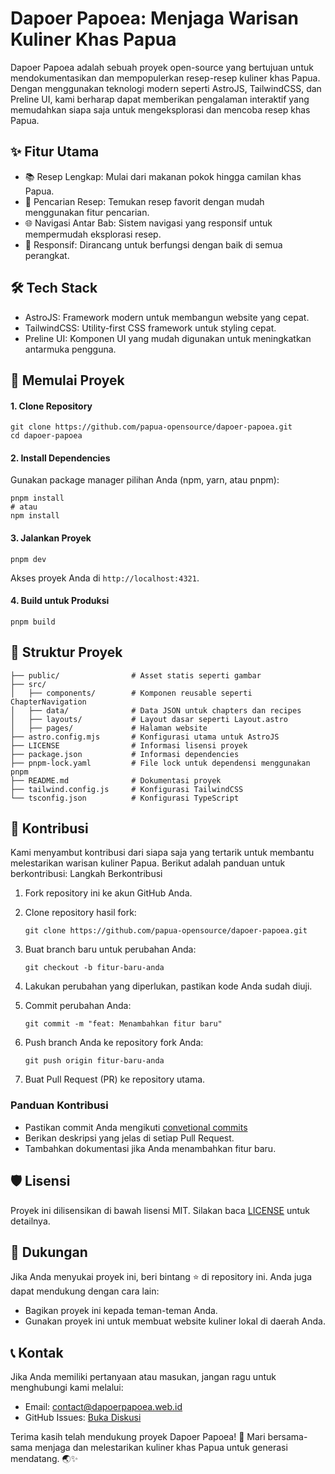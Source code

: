 # Dapoer Papoea: Menjaga Warisan Kuliner Khas Papua

Dapoer Papoea adalah sebuah proyek open-source yang bertujuan untuk mendokumentasikan dan mempopulerkan resep-resep kuliner khas Papua. Dengan menggunakan teknologi modern seperti AstroJS, TailwindCSS, dan Preline UI, kami berharap dapat memberikan pengalaman interaktif yang memudahkan siapa saja untuk mengeksplorasi dan mencoba resep khas Papua.

## ✨ Fitur Utama

- 📚 Resep Lengkap: Mulai dari makanan pokok hingga camilan khas Papua.
- 🔎 Pencarian Resep: Temukan resep favorit dengan mudah menggunakan fitur pencarian.
- 🌐 Navigasi Antar Bab: Sistem navigasi yang responsif untuk mempermudah eksplorasi resep.
- 📱 Responsif: Dirancang untuk berfungsi dengan baik di semua perangkat.

## 🛠️ Tech Stack

- AstroJS: Framework modern untuk membangun website yang cepat.
- TailwindCSS: Utility-first CSS framework untuk styling cepat.
- Preline UI: Komponen UI yang mudah digunakan untuk meningkatkan antarmuka pengguna.

## 🚀 Memulai Proyek

#### 1. Clone Repository

```
git clone https://github.com/papua-opensource/dapoer-papoea.git
cd dapoer-papoea
```

#### 2. Install Dependencies

Gunakan package manager pilihan Anda (npm, yarn, atau pnpm):

```
pnpm install
# atau
npm install
```

#### 3. Jalankan Proyek

```
pnpm dev
```

Akses proyek Anda di ```http://localhost:4321```.

#### 4. Build untuk Produksi

```
pnpm build
```

## 📂 Struktur Proyek

```
├── public/                # Asset statis seperti gambar
├── src/                   
│   ├── components/        # Komponen reusable seperti ChapterNavigation
│   ├── data/              # Data JSON untuk chapters dan recipes
│   ├── layouts/           # Layout dasar seperti Layout.astro
│   ├── pages/             # Halaman website
├── astro.config.mjs       # Konfigurasi utama untuk AstroJS
├── LICENSE                # Informasi lisensi proyek
├── package.json           # Informasi dependencies
├── pnpm-lock.yaml         # File lock untuk dependensi menggunakan pnpm
├── README.md              # Dokumentasi proyek
├── tailwind.config.js     # Konfigurasi TailwindCSS
└── tsconfig.json          # Konfigurasi TypeScript
```

## 🤝 Kontribusi

Kami menyambut kontribusi dari siapa saja yang tertarik untuk membantu melestarikan warisan kuliner Papua. Berikut adalah panduan untuk berkontribusi:
Langkah Berkontribusi

1. Fork repository ini ke akun GitHub Anda.

2. Clone repository hasil fork:

    ```
    git clone https://github.com/papua-opensource/dapoer-papoea.git
    ```

3. Buat branch baru untuk perubahan Anda:

    ```
    git checkout -b fitur-baru-anda
    ```

4. Lakukan perubahan yang diperlukan, pastikan kode Anda sudah diuji.

5. Commit perubahan Anda:

    ```
    git commit -m "feat: Menambahkan fitur baru"
    ```

6. Push branch Anda ke repository fork Anda:

    ```
    git push origin fitur-baru-anda
    ```

7. Buat Pull Request (PR) ke repository utama.

### Panduan Kontribusi

- Pastikan commit Anda mengikuti [convetional commits](https://www.conventionalcommits.org/en/v1.0.0/)
- Berikan deskripsi yang jelas di setiap Pull Request.
- Tambahkan dokumentasi jika Anda menambahkan fitur baru.

## 🛡️ Lisensi

Proyek ini dilisensikan di bawah lisensi MIT. Silakan baca [LICENSE](./LICENSE) untuk detailnya.

## 💌 Dukungan

Jika Anda menyukai proyek ini, beri bintang ⭐ di repository ini. Anda juga dapat mendukung dengan cara lain:

- Bagikan proyek ini kepada teman-teman Anda.
- Gunakan proyek ini untuk membuat website kuliner lokal di daerah Anda.

## 📞 Kontak

Jika Anda memiliki pertanyaan atau masukan, jangan ragu untuk menghubungi kami melalui:

- Email: [contact@dapoerpapoea.web.id](contact@dapoerpapoea.web.id)
- GitHub Issues: [Buka Diskusi](https://github.com/papua-opensource/dapoer-papoea/issues/new)

Terima kasih telah mendukung proyek Dapoer Papoea! 🙌 Mari bersama-sama menjaga dan melestarikan kuliner khas Papua untuk generasi mendatang. 🌏✨